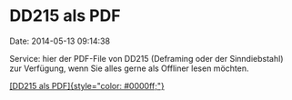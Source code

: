DD215 als PDF
=============

Date: 2014-05-13 09:14:38

Service: hier der PDF-File von DD215 (Deframing oder der Sinndiebstahl)
zur Verfügung, wenn Sie alles gerne als Offliner lesen möchten.

[[DD215 als
PDF]{style="color: #0000ff;"}](http://www.omnisophie.com/wp-content/uploads/2014/05/DD215-Deframing.pdf)
